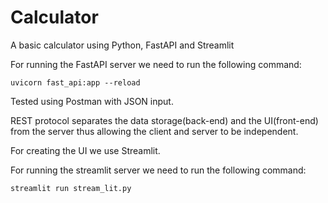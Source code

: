 # Calculator
A basic calculator using Python, FastAPI and Streamlit


For running the FastAPI server we need to run the following command:

```
uvicorn fast_api:app --reload
```

Tested using Postman with JSON input.

REST protocol separates the data storage(back-end) and the UI(front-end) from the server thus allowing the client and server to be independent.

For creating the UI we use Streamlit.

For running the streamlit server we need to run the following command:

```
streamlit run stream_lit.py
```
